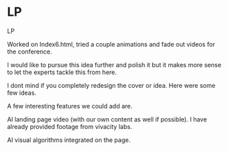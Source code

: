# LP
LP

Worked on Index6.html, tried a couple animations and fade out videos for the conference.

I would like to pursue this idea further and polish it but it makes more sense to let the experts tackle this from here. 

I dont mind if you completely redesign the cover or idea. Here were some few ideas. 

A few interesting features we could add are.

AI landing page video (with our own content as well if possible). I have already provided footage from vivacity labs.

AI visual algorithms integrated on the page. 
